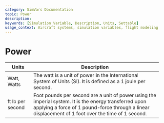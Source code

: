 ```yaml
---
category: SimVars Documentation
topic: Power
description: 
keywords: [Simulation Variable, Description, Units, Settable]
usage_context: Aircraft systems, simulation variables, flight modeling
---
```


# Power

| Units | Description |
| --- | --- |
| Watt, Watts | The watt is a unit of power in the International System of Units (SI). It is defined as a 1 joule per second. |
| ft lb per second | Foot pounds per second are a unit of power using the imperial system. It is the energy transferred upon applying a force of 1 pound-force through a linear displacement of 1 foot over the time of 1 second. |